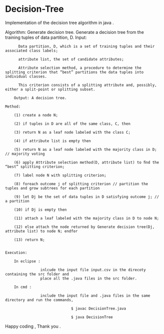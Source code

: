 # Decision-Tree
Implementation of the decision tree algorithm in java .



Algorithm: Generate decision tree. Generate a decision tree from the training tuples of data partition, D. 
        Input:

          Data partition, D, which is a set of training tuples and their associated class labels;
          
          attribute list, the set of candidate attributes;
          
          Attribute selection method, a procedure to determine the splitting criterion that “best” partitions the data tuples into individual classes.
          
          This criterion consists of a splitting attribute and, possibly, either a split-point or splitting subset.

        Output: A decision tree. 
        
    Method:
    
        (1) create a node N; 
        
        (2) if tuples in D are all of the same class, C, then 
        
        (3) return N as a leaf node labeled with the class C; 
        
        (4) if attribute list is empty then 
        
        (5) return N as a leaf node labeled with the majority class in D; // majority voting 
        
        (6) apply Attribute selection method(D, attribute list) to ﬁnd the “best” splitting criterion; 
        
        (7) label node N with splitting criterion;
   
        (8) foreach outcome j of splitting criterion // partition the tuples and grow subtrees for each partition 
        
        (9) let Dj be the set of data tuples in D satisfying outcome j; // a partition 
        
        (10) if Dj is empty then
        
        (11) attach a leaf labeled with the majority class in D to node N;
        
        (12) else attach the node returned by Generate decision tree(Dj, attribute list) to node N; endfor
        
        (13) return N;
        

    Execution:
    
        In eclipse : 
          
                    inlcude the input file input.csv in the direcoty containing the src folder and 
                    place all the .java files in the src folder.
                    
        In cmd : 
          
                    include the input file and .java files in the same directory and run the commands,

                                  $ javac DecisionTree.java

                                  $ java DecisionTree
                                  
                                  
                                  
Happy coding , Thank you .                                  
                                
